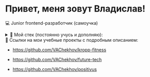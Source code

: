 # Привет, меня зовут Владислав!

💻 Junior frontend-разработчик (самоучка)

<details>
  <summary>🔧 Мой стек (постоянно учусь и дополняю):</summary>

  - HTML, JSX
  - CSS (CSS3), Sass (SCSS)
  - JavaScript (ES6+)
  - Vite
  - NPM
  - БЭМ
  - Git (GitHub)
  - Figma
  </details>

<summary>🔧 Ссылки на мои учебные проекты с подробным описанием:</summary>  

- https://github.com/VAChekhov/kropp-fitness  

- https://github.com/VAChekhov/future-tech  

- https://github.com/VAChekhov/positivus
